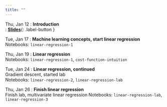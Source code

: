 ```yaml
---
title: ""
---
```


Thu, Jan 12
: **Introduction**  
: [**Slides**](lectures/intro/ml-day1-slides.pdf){: .label-button } 

Tue, Jan 17
: **Machine learning concepts, start linear regression**  
  Notebooks: `linear-regression-1`

Thu, Jan 19
: **Linear regression**  
  Notebooks: `linear-regression-1`, `cost-function-intuition`

Tue, Jan 24
: **Linear regression, continued**  
  Gradient descent, started lab  
  Notebooks: `linear-regression-2`, `linear-regression-lab`
  
Thu, Jan 26
: **Finish linear regression**  
  Finish lab, multivariate linear regression 
  Notebooks:  `linear-regression-lab`, `linear-regression-3`